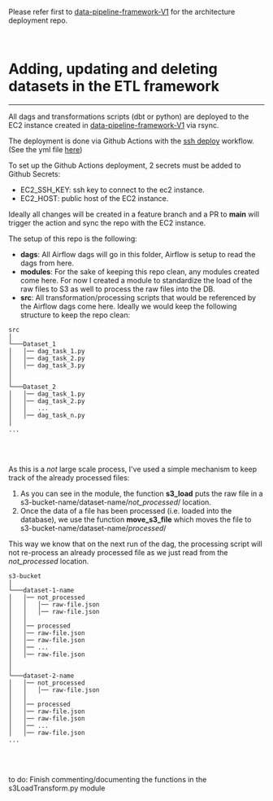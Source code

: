 Please refer first to [data-pipeline-framework-V1](https://github.com/adrianoarenas/data-pipeline-framework-V1) for the architecture deployment repo.

<br/>

# Adding, updating and deleting datasets in the ETL framework
---

All dags and transformations scripts (dbt or python) are deployed to the EC2 instance created in [data-pipeline-framework-V1](https://github.com/adrianoarenas/data-pipeline-framework-V1) via rsync.

The deployment is done via Github Actions with the [ssh deploy](https://github.com/marketplace/actions/ssh-deploy) workflow. (See the yml file [here](https://github.com/adrianoarenas/datasets-framework-V1/blob/main/.github/workflows/push-to-ec2.yml))

To set up the Github Actions deployment, 2 secrets must be added to Github Secrets:
- EC2_SSH_KEY: ssh key to connect to the ec2 instance.
- EC2_HOST: public host of the EC2 instance.

Ideally all changes will be created in a feature branch and a PR to **main** will trigger the action and sync the repo with the EC2 instance.


The setup of this repo is the following:
- **dags**: All Airflow dags will go in this folder, Airflow is setup to read the dags from here.
- **modules**: For the sake of keeping this repo clean, any modules created come here. For now I created a module to standardize the load of the raw files to S3 as well to process the raw files into the DB.
- **src**: All transformation/processing scripts that would be referenced by the Airflow dags come here.
    Ideally we would keep the following structure to keep the repo clean:

```
src 
│
└───Dataset_1
│   │── dag_task_1.py
│   │── dag_task_2.py
│   │── dag_task_3.py
│   
│   
└───Dataset_2
│   │── dag_task_1.py
│   │── dag_task_2.py
│   │   ...
│   │── dag_task_n.py
│
...
```

<br/><br/>

As this is a *not* large scale process, I've used a simple mechanism to keep track of the already processed files:
1. As you can see in the module, the function **s3_load** puts the raw file in a s3-bucket-name/dataset-name/*not_processed*/ location.
2. Once the data of a file has been processed (i.e. loaded into the database), we use the function **move_s3_file** which moves the file to s3-bucket-name/dataset-name/*processed*/

This way we know that on the next run of the dag, the processing script will not re-process an already processed file as we just read from the *not_processed* location.

```
s3-bucket 
│
└───dataset-1-name
│   │── not_processed
│   │   │── raw-file.json
│   │   │── raw-file.json
│   │
│   │── processed
│   │── raw-file.json
│   │── raw-file.json
│   │── ...
│   │── raw-file.json
│   
│   
└───dataset-2-name
│   │── not_processed
│   │   │── raw-file.json
│   │
│   │── processed
│   │── raw-file.json
│   │── raw-file.json
│   │── ...
│   │── raw-file.json
...
```

<br/><br/>

to do:
Finish commenting/documenting the functions in the s3LoadTransform.py module